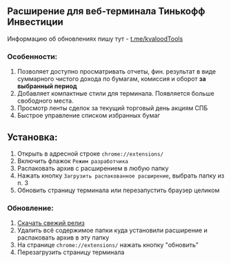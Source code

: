 Расширение для веб-терминала Тинькофф Инвестиции
-----

Информацию об обновлениях пишу тут - [t.me/kvaloodTools](https://t.me/kvaloodTools)

### Особенности:
1. Позволяет доступно просматривать отчеты, фин. результат в виде суммарного чистого дохода по бумагам, комиссия и оборот **за выбранный период**
2. Добавляет компактные стили для терминала. Появляется больше свободного места.
3. Просмотр ленты сделок за текущий торговый день акциям СПБ
4. Быстрое управление списком избранных бумаг 

## Установка:
1. Открыть в адресной строке `chrome://extensions/`
2. Включить флажок `Режим разработчика`
3. Распаковать архив с расширением в любую папку
4. Нажать кнопку `Загрузить распакованное расширение`, выбрать папку из п. 3
5. Обновить страницу терминала или перезапустить браузер целиком

### Обновление:
1. [Скачать свежий релиз](https://github.com/kvalood/kvt/releases)
2. Удалить всё содержимое папки куда установили расширение и распаковать архив в эту папку
4. На странице `chrome://extensions/` нажать кнопку "обновить"
5. Перезагрузить страницу терминала